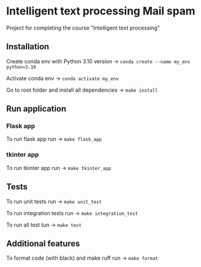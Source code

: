 # Intelligent text processing Mail spam

Project for completing the course "Intelligent text processing"

## Installation

Create conda env with Python 3.10 version -> `conda create --name my_env python=3.10`

Activate conda env -> `conda activate my_env`

Go to root folder and install all dependencies -> `make install`

## Run application

### Flask app

To run flask app run -> `make flask_app`

### tkinter app

To run tkinter app run -> `make tkinter_app`

## Tests

To run unit tests run -> `make unit_test`

To run integration tests run -> `make integration_test`

To run all test tun -> `make test`

## Additional features

To format code (with black) and make ruff run -> `make format`

